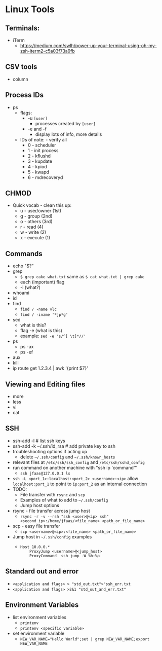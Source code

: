 # Linux Tools

## Terminals:
* iTerm
  * https://medium.com/swlh/power-up-your-terminal-using-oh-my-zsh-iterm2-c5a03f73a9fb

## CSV tools
* column

## Process IDs
* ps
  * flags:
    * -u `[user]`
      * processes created by `[user]`
    * -e and -f
      * display lots of info, more details
  * IDs of note: - verify all
    * 0 - scheduler
    * 1 - init process
    * 2 - kflushd
    * 3 - kupdate
    * 4 - kpiod
    * 5 - kwapd
    * 6 - mdrecoveryd

## CHMOD
* Quick vocab - clean this up:
  * u - user/owner (1st)
  * g - group (2nd)
  * o - others (3rd)
  * r - read (4)
  * w - write (2)
  * x - execute (1)
  
## Commands
* echo "$?"
* grep
  * `$ grep cake what.txt` same as `$ cat what.txt | grep cake`
  * each (important) flag
  * -i (what?)
* whoami
* id
* find
  * `find / -name vlc`
  * `find / -iname '*jp*g'`
* sed
  * what is this?
  * flag -e (what is this)
  * example: `sed -e 's/^[ \t]*//'`
* ps
  * ps -ax
  * ps -ef
* aux
* kill
* ip route get 1.2.3.4 | awk '{print $7}'

## Viewing and Editing files
* more
* less
* vi
* cat

## SSH
* ssh-add -l  # list ssh keys
* ssh-add -k ~/.ssh/id_rsa  # add private key to ssh
* troubleshooting options if acting up
  * delete `~/.ssh/config` and `~/.ssh/known_hosts`
* relevant files at `/etc/ssh/ssh_config` and `/etc/ssh/sshd_config`
* run command on another machine with "ssh ip 'command'"
  * `ssh jfaas@127.0.0.1 ls`
* `ssh -L <port_1>:localhost:<port_2> <username>:<ip>` allow `localhost:port_1` to point to `ip:port_2` as an internal connection
* TODO:
  * File transfer with `rsync` and `scp`
  * Examples of what to add to `~/.ssh/config`
  * Jump host options
* rsync - file transfer across jump host
  * `rsync -r -v --rsh "ssh <user>@<ip> ssh" <second_ip>:/home/jfaas/<file_name> <path_or_file_name>`
* scp - easy file transfer
  * `scp <username>@<ip>:<file_name> <path_or_file_name>`
* Jump host in `~/.ssh/config` examples
  * ```
    Host 10.0.0.*
        ProxyJump <username>@<jump_host>
        ProxyCommand  ssh jump -W %h:%p
    ```

## Standard out and error
* `<application and flags> > "std_out.txt">"ssh_err.txt`
* `<application and flags> >2&1 "std_out_and_err.txt"`

## Environment Variables
* list environment variables
  * `printenv`
  * `printenv <specific variable>`
* set environment variable
  * `NEW_VAR_NAME="Hello World";set | grep NEW_VAR_NAME;export NEW_VAR_NAME`
